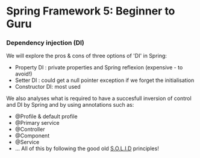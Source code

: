 # Spring Framework 5: Beginner to Guru 
###  Dependency injection (DI)
We will explore the pros & cons of three options of 'DI' in Spring:
* Property DI : private properties and Spring reflexion (expensive  - to avoid!)
* Setter DI : could get a null pointer exception if we forget the initialisation
* Constructor DI: most used

We also analyses what is required to have a succesfull inversion of control and DI by Spring and by using annotations such as:
* @Profile & default profile
* @Primary service
* @Controller 
* @Component
* @Service
* ...
All of this by following the good old [S.O.L.I.D](https://www.tomdalling.com/blog/category/software-design/) principles! 
